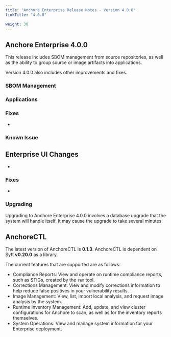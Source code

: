 ```yaml
---
title: "Anchore Enterprise Release Notes - Version 4.0.0"
linkTitle: "4.0.0"

weight: 30
---
```


## Anchore Enterprise 4.0.0

This release includes SBOM management from source repositories, as well as the ability to group source or image artifacts into applications.

Version 4.0.0 also includes other improvements and fixes.

### SBOM Management

### Applications


### Fixes
 
- 

### Known Issue




## Enterprise UI Changes

- 

### Fixes

- 

### Upgrading
Upgrading to Anchore Enterprise 4.0.0 involves a database upgrade that the system will handle itself. It may cause the upgrade to take several minutes.

## AnchoreCTL

The latest version of AnchoreCTL is **0.1.3**.
AnchoreCTL is dependent on Syft **v0.20.0** as a library.

The current features that are supported are as follows:
- Compliance Reports: View and operate on runtime compliance reports, such as STIGs, created by the `rem` tool.
- Corrections Management: View and modify corrections information to help reduce false positives in your vulnerability results. 
- Image Management: View, list, import local analysis, and request image analysis by the system.
- Runtime Inventory Management: Add, update, and view cluster configurations for Anchore to scan, as well as for the inventory reports themselves.
- System Operations: View and manage system information for your Enterprise deployment.



